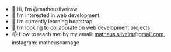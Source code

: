 - 👋 Hi, I’m @matheusilveiraw
- 👀 I’m interested in web development. 
- 🌱 I’m currently learning bootstrap.
- 💞️ I’m looking to collaborate on web development projects
- 📫 How to reach me: by my email: matheus.silveira@gmail.com, instagram: matheuscarnage

<!---
matheusilveiraw/matheusilveiraw is a ✨ special ✨ repository because its `README.md` (this file) appears on your GitHub profile.
You can click the Preview link to take a look at your changes.
--->
